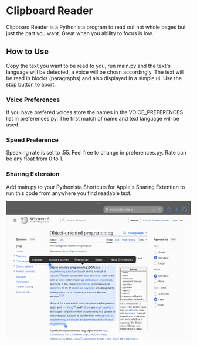 # Clipboard Reader

Clipboard Reader is a Pythonista program to read out not whole pages but just the part you want. Great when you ability to focus is low.

## How to Use

Copy the text you want to be read to you, run main.py and the text's language will be detected, a voice will be chosn accordingly. The text will be read in blocks (paragraphs) and also displayed in a simple ui. Use the stop button to abort.

### Voice Preferences

If you have prefered voices store the names in the VOICE_PREFERENCES list in preferences.py.
The first match of name and text language will be used.

### Speed Preference

Speaking rate is set to .55. Feel free to change in preferences.py. Rate can be any float from 0 to 1.

### Sharing Extension

Add main.py to your Pythonista Shortcuts for Apple's Sharing Extention to run this code from anywhere you find readable text.

![ Clipboard Reader Screenshots](Screenshots.gif)